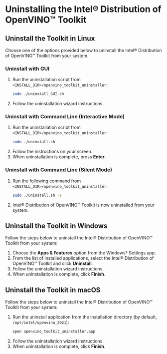 # Uninstalling the Intel® Distribution of OpenVINO™ Toolkit

## <a name="uninstall"></a>Uninstall the Toolkit in Linux
Choose one of the options provided below to uninstall the Intel® Distribution of OpenVINO™ Toolkit from your system.

### Uninstall with GUI
1. Run the uninstallation script from `<INSTALL_DIR>/openvino_toolkit_uninstaller`:
   ```sh
   sudo ./uninstall_GUI.sh
   ```
2. Follow the uninstallation wizard instructions.


### Uninstall with Command Line (Interactive Mode)
1. Run the uninstallation script from `<INSTALL_DIR>/openvino_toolkit_uninstaller`:
   ```sh
   sudo ./uninstall.sh
   ```
2. Follow the instructions on your screen.
3. When uninstallation is complete, press **Enter**.

### Uninstall with Command Line (Silent Mode)
1. Run the following command from `<INSTALL_DIR>/openvino_toolkit_uninstaller`:
   ```sh
   sudo ./uninstall.sh -s
   ```
2. Intel® Distribution of OpenVINO™ Toolkit is now uninstalled from your system.

## <a name="uninstall"></a>Uninstall the Toolkit in Windows

Follow the steps below to uninstall the Intel® Distribution of OpenVINO™ Toolkit from your system:
1. Choose the **Apps & Features** option from the Windows* Settings app.
2. From the list of installed applications, select the Intel® Distribution of OpenVINO™ Toolkit and click **Uninstall**.
3. Follow the uninstallation wizard instructions.
4. When uninstallation is complete, click **Finish**. 

## <a name="uninstall"></a>Uninstall the Toolkit in macOS

Follow the steps below to uninstall the Intel® Distribution of OpenVINO™ Toolkit from your system:

1. Run the uninstall application from the installation directory (by default, `/opt/intel/openvino_2021`):
   ```sh
   open openvino_toolkit_uninstaller.app
   ```
2. Follow the uninstallation wizard instructions.
3. When uninstallation is complete, click **Finish**. 
